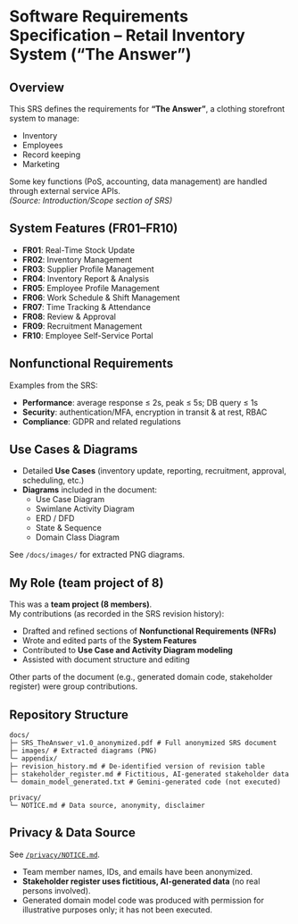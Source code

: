 # Software Requirements Specification – Retail Inventory System (“The Answer”)

## Overview
This SRS defines the requirements for **“The Answer”**, a clothing storefront system to manage:
- Inventory
- Employees
- Record keeping
- Marketing

Some key functions (PoS, accounting, data management) are handled through external service APIs.  
*(Source: Introduction/Scope section of SRS)*

## System Features (FR01–FR10)
- **FR01**: Real-Time Stock Update  
- **FR02**: Inventory Management  
- **FR03**: Supplier Profile Management  
- **FR04**: Inventory Report & Analysis  
- **FR05**: Employee Profile Management  
- **FR06**: Work Schedule & Shift Management  
- **FR07**: Time Tracking & Attendance  
- **FR08**: Review & Approval  
- **FR09**: Recruitment Management  
- **FR10**: Employee Self-Service Portal  

## Nonfunctional Requirements
Examples from the SRS:
- **Performance**: average response ≤ 2s, peak ≤ 5s; DB query ≤ 1s
- **Security**: authentication/MFA, encryption in transit & at rest, RBAC
- **Compliance**: GDPR and related regulations

## Use Cases & Diagrams
- Detailed **Use Cases** (inventory update, reporting, recruitment, approval, scheduling, etc.)
- **Diagrams** included in the document:
  - Use Case Diagram
  - Swimlane Activity Diagram
  - ERD / DFD
  - State & Sequence
  - Domain Class Diagram

See `/docs/images/` for extracted PNG diagrams.

## My Role (team project of 8)
This was a **team project (8 members)**.  
My contributions (as recorded in the SRS revision history):
- Drafted and refined sections of **Nonfunctional Requirements (NFRs)**
- Wrote and edited parts of the **System Features**
- Contributed to **Use Case and Activity Diagram modeling**
- Assisted with document structure and editing

Other parts of the document (e.g., generated domain code, stakeholder register) were group contributions.

## Repository Structure
```text
docs/
├─ SRS_TheAnswer_v1.0_anonymized.pdf # Full anonymized SRS document
├─ images/ # Extracted diagrams (PNG)
└─ appendix/
├─ revision_history.md # De-identified version of revision table
├─ stakeholder_register.md # Fictitious, AI-generated stakeholder data
└─ domain_model_generated.txt # Gemini-generated code (not executed)

privacy/
└─ NOTICE.md # Data source, anonymity, disclaimer
```


## Privacy & Data Source
See [`/privacy/NOTICE.md`](privacy/NOTICE.md).  
- Team member names, IDs, and emails have been anonymized.  
- **Stakeholder register uses fictitious, AI-generated data** (no real persons involved).  
- Generated domain model code was produced with permission for illustrative purposes only; it has not been executed.
